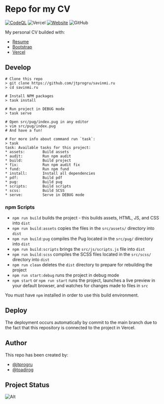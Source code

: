 # Repo for my CV

[![CodeQL](https://github.com/jtprogru/savinmi.ru/actions/workflows/codeql-analysis.yml/badge.svg)](https://github.com/jtprogru/savinmi.ru/actions/workflows/codeql-analysis.yml)
![Vercel](https://badgen.net/badge/icon/vercel?icon=vercel&label)
[![Website](https://img.shields.io/website?label=My%20CV&url=https%3A%2F%2Fsavinmi.ru)](https://savinmi.ru)
![GitHub](https://img.shields.io/github/license/jtprogru/savinmi.ru)

My personal CV builded with:

- [Resume](https://startbootstrap.com/theme/resume/)
- [Bootstrap](https://getbootstrap.com/)
- [Vercel](https://vercel.com/)

## Develop

```shell
# Clone this repo
> git clone https://github.com/jtprogru/savinmi.ru
> cd savinmi.ru

# Install NPM packages
> task install

# Run project in DEBUG mode
> task serve

# Open src/pug/index.pug in any editor
> vim src/pug/index.pug
# And have a fun!

# For more info about command run `task`:
> task
task: Available tasks for this project:
* assets:        Build assets
* audit:         Run npm audit
* build:         Build project
* fix:           Run npm audit fix
* fund:          Run npm fund
* install:       Install all dependencies
* pdf:           Build pdf
* pug:           Build pug
* scripts:       Build scripts
* scss:          Build SCSS
* serve:         Serve in DEBUG mode
```

### npm Scripts

- `npm run build` builds the project - this builds assets, HTML, JS, and CSS into `dist`
- `npm run build:assets` copies the files in the `src/assets/` directory into `dist`
- `npm run build:pug` compiles the Pug located in the `src/pug/` directory into `dist`
- `npm run build:scripts` brings the `src/js/scripts.js` file into `dist`
- `npm run build:scss` compiles the SCSS files located in the `src/scss/` directory into `dist`
- `npm run clean` deletes the `dist` directory to prepare for rebuilding the project
- `npm run start:debug` runs the project in debug mode
- `npm start` or `npm run start` runs the project, launches a live preview in your default browser, and watches for changes made to files in `src`

You must have `npm` installed in order to use this build environment.

## Deploy

The deployment occurs automatically by commit to the main branch due to the fact that this repository is connected to the project in Vercel.

## Author

This repo has been created by:

- [@jtprogru](https://github.com/jtprogru)
- [@toadirog](https://github.com/toadirog)


## Project Status

![Alt](https://repobeats.axiom.co/api/embed/756a29300a8e26177ac33e822231f633f2efebca.svg "Repobeats analytics image")


